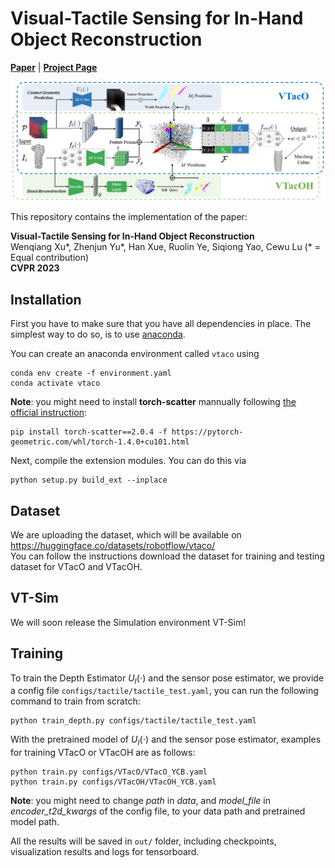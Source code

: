 # Visual-Tactile Sensing for In-Hand Object Reconstruction
[**Paper**](https://arxiv.org/pdf/2303.14498.pdf) | [**Project Page**](https://sites.google.com/view/vtaco) <br>

<div style="text-align: center">
<img src="media/VTacO.png" width="1000"/>
</div>

This repository contains the implementation of the paper:

**Visual-Tactile Sensing for In-Hand Object Reconstruction**  
Wenqiang Xu*, Zhenjun Yu*, Han Xue, Ruolin Ye, Siqiong Yao, Cewu Lu (* = Equal contribution)  
**CVPR 2023**  

## Installation
First you have to make sure that you have all dependencies in place.
The simplest way to do so, is to use [anaconda](https://www.anaconda.com/). 

You can create an anaconda environment called `vtaco` using
```
conda env create -f environment.yaml
conda activate vtaco
```
**Note**: you might need to install **torch-scatter** mannually following [the official instruction](https://github.com/rusty1s/pytorch_scatter#pytorch-140):
```
pip install torch-scatter==2.0.4 -f https://pytorch-geometric.com/whl/torch-1.4.0+cu101.html
```

Next, compile the extension modules.
You can do this via
```
python setup.py build_ext --inplace
```

## Dataset
We are uploading the dataset, which will be available on https://huggingface.co/datasets/robotflow/vtaco/  
You can follow the instructions download the dataset for training and testing dataset for VTacO and VTacOH.
<!-- For downloading the training and testing dataset for VTacO and VTacOH, you can simply run the following command to download our preprocessed dataset:

```
bash scripts/download_data.sh
```

This script should download and unpack the data automatically into the `data/` folder, which should look like:
```
VTacO
├── data
│   ├── VTacO_AKB_class
    │   │   │── 001
    │   │   │   |── $class_name
    │   │   │   |── metadata.yaml
    │   │   │── 002
    │   │   │── ...
    │   │   │── 007
    ├── VTacO_YCB
    │   │   │── 003
    │   │   │── metadata.yaml
    ├── VTacO_mesh
    │   │   │── mesh_obj
    │   │   │── depth_origin.txt
``` -->

## VT-Sim
We will soon release the Simulation environment VT-Sim!

## Training
To train the Depth Estimator $U_I(\cdot)$ and the sensor pose estimator, we provide a config file `configs/tactile/tactile_test.yaml`, you can run the following command to train from scratch:
```
python train_depth.py configs/tactile/tactile_test.yaml
```

With the pretrained model of $U_I(\cdot)$ and the sensor pose estimator, examples for training VTacO or VTacOH are as follows: 
```
python train.py configs/VTacO/VTacO_YCB.yaml
python train.py configs/VTacOH/VTacOH_YCB.yaml
```
**Note**: you might need to change *path* in *data*, and *model_file* in *encoder_t2d_kwargs* of the config file, to your data path and pretrained model path.  

All the results will be saved in `out/` folder, including checkpoints, visualization results and logs for tensorboard.
